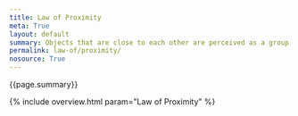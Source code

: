 ```yaml
---
title: Law of Proximity
meta: True
layout: default
summary: Objects that are close to each other are perceived as a group.  
permalink: law-of/proximity/
nosource: True
---
```


<div class="hero">{{page.summary}}</div>

{% include overview.html param="Law of Proximity" %}
